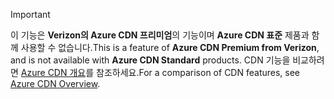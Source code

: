 > [!IMPORTANT]
> <span data-ttu-id="9fae9-101">이 기능은 **Verizon의 Azure CDN 프리미엄**의 기능이며 **Azure CDN 표준** 제품과 함께 사용할 수 없습니다.</span><span class="sxs-lookup"><span data-stu-id="9fae9-101">This is a feature of **Azure CDN Premium from Verizon**, and is not available with **Azure CDN Standard** products.</span></span>  <span data-ttu-id="9fae9-102">CDN 기능을 비교하려면 [Azure CDN 개요](../articles/cdn/cdn-overview.md#azure-cdn-features)를 참조하세요.</span><span class="sxs-lookup"><span data-stu-id="9fae9-102">For a comparison of CDN features, see [Azure CDN Overview](../articles/cdn/cdn-overview.md#azure-cdn-features).</span></span> 
> 
> 

